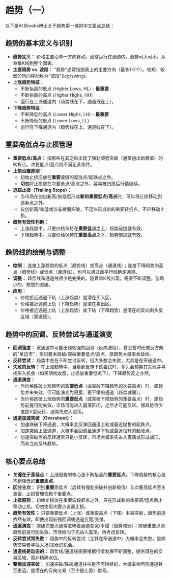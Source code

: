 # 趋势（一）

以下是Al Brooks博士关于趋势第一课的中文要点总结：

## 趋势的基本定义与识别

*   **趋势定义：** 价格主要沿单一方向移动，通常运行在通道内。趋势可大可小，从单根K线到整个图表。
*   **主要趋势 vs. 波段：** "趋势"通常指图表上的主要方向（最多1-2个）。较短、较弱的同向移动称为"波段"(leg/swing)。
*   **上涨趋势特征：**
    *   不断抬高的低点 (Higher Lows, HL) - **最重要**
    *   不断抬高的高点 (Higher Highs, HH)
    *   运行在上涨通道内（趋势线在下，通道线在上）。
*   **下降趋势特征：**
    *   不断降低的高点 (Lower Highs, LH) - **最重要**
    *   不断降低的低点 (Lower Lows, LL)
    *   运行在下降通道内（趋势线在上，通道线在下）。

## 重要高低点与止损管理

*   **重要低点/高点：** 指那些在其之后出现了强劲顺势突破（通常创出新极值）的转折点。次要低点/高点则不满足此条件。
*   **止损设置原则：**
    *   初始止损应放在**重要**波段的起涨点/起跌点之外。
    *   **切勿**将止损放在次要低点/高点之外，容易被扫损后行情继续。
*   **追踪止损（Trailing Stops）：**
    *   当市场在创出新高/新低后形成**新的重要低点/高点**时，可以将止损移动到该新点之外。
    *   仅创新高/新低或仅有微弱突破，不足以形成新的重要转折点，不应移动止损。
*   **趋势有效性判断：**
    *   上涨趋势中，只要价格保持在**重要低点**之上，趋势前提就有效。
    *   下降趋势中，只要价格保持在**重要高点**之下，趋势前提就有效。

## 趋势线的绘制与调整

*   **绘制：** 连接上涨趋势的低点（趋势线）或高点（通道线）；连接下降趋势的高点（趋势线）或低点（通道线）。也可以通过画平行线确定通道。
*   **调整：** 趋势线和通道线很少是完美的，随着新K线出现，需要不断调整。忽略小的、短暂的突破。
*   **应用：**
    *   价格接近通道下轨（上涨趋势）是潜在买入区。
    *   价格接近通道上轨（下降趋势）是潜在卖出区。
    *   价格接近通道上轨（上涨趋势）或下轨（下降趋势）是潜在的反向剥头皮区域（需谨慎）。

## 趋势中的回调、反转尝试与通道演变

*   **回调强度：** 宽通道中可能出现较强的回调（反向波段），甚至暂时形成反方向的"单边市"，但只要未跌破/突破重要低点/高点，原趋势大概率会延续。
*   **反转尝试：** 趋势中总在不断尝试反转，但大多数会失败，尤其是在窄通道中。
*   **失败的反转：** 在上涨趋势中，当看到反转下跌尝试时，多头会预期其失败并寻找买入机会（如买阴线收盘，止损放重要低点下）。下降趋势反之亦然。
*   **通道演变：**
    *   当价格跌破上涨趋势的**次要低点**（或突破下降趋势的次要高点）时，原趋势并未失效，但可能演变为更宽、更平缓的通道（趋势减弱）。
    *   当价格跌破上涨趋势的**重要低点**（或突破下降趋势的重要高点）时，原趋势前提可能失效，市场可能进入震荡区间，之后才可能反转。强趋势很少直接V型反转，通常先进入震荡。
*   **通道加速突破（Overshoot）：**
    *   加速跌破下降通道，大概率会反弹回通道上轨或最近抛售的起跌点。
    *   加速突破上涨通道，大概率会回调至通道下轨或最近拉升的起涨点。
    *   加速突破后的反转通常只是小反转，市场大概率先进入震荡或形成旗形，而非立刻反转趋势。

## 核心要点总结

*   **关键在于高低点：** 上涨趋势的核心是不断抬高的**重要低点**，下降趋势的核心是不断降低的**重要高点**。
*   **区分主次：** 识别**重要**高低点（后续有强劲突破并创新极值）与次要高低点至关重要，止损管理依赖于重要点。
*   **止损原则：** 初始止损放在重要波段起点之外，只在形成新的重要高/低点后才移动止损。切勿使用次要点设置止损。
*   **趋势有效性：** 只要重要低点（上涨）或重要高点（下降）未被突破，趋势前提依然有效，即使出现较强回调或通道变宽/变缓。
*   **通道演变：** 突破次要点通常意味着通道变宽/平缓（趋势减弱）；突破重要点则趋势前提可能失效，市场倾向于先进入震荡，再考虑反转。
*   **反转尝试常失败：** 趋势中的反转尝试（尤其在窄通道中）大概率会失败，是顺势交易者寻找入场/加仓的机会。
*   **通道线是动态的：** 趋势线/通道线需要根据行情发展不断调整，提供潜在的交易区域，而非精确点位。
*   **警惕加速突破：** 加速突破/跌破通道往往是不可持续的，大概率会回测通道甚至更远，是潜在的反向交易（至少是止盈）信号。
